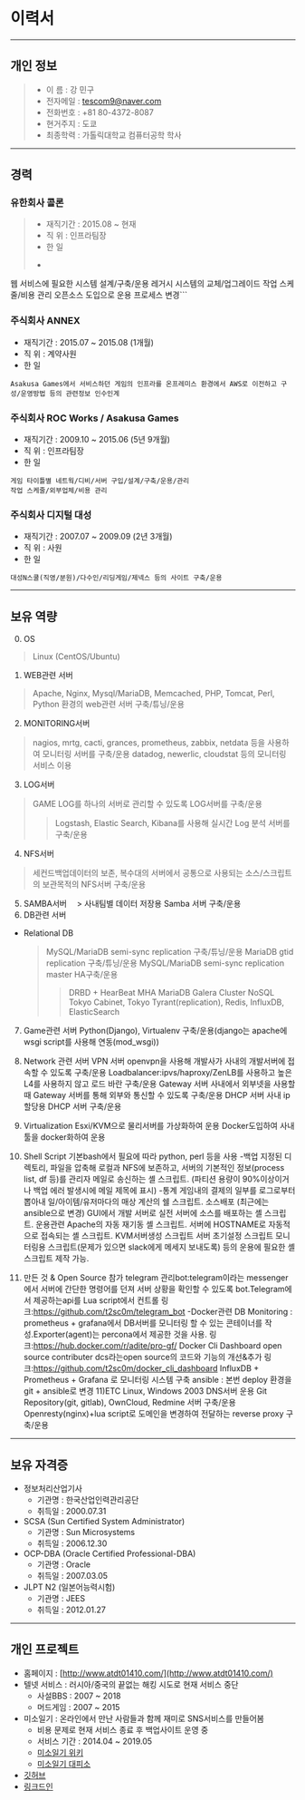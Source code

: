 # 이력서
---
## 개인 정보
> - 이   름 : 강 민구
> - 전자메일 : tescom9@naver.com
> - 전화번호 : +81 80-4372-8087
> - 현거주지 : 도쿄
> - 최종학력 : 가톨릭대학교 컴퓨터공학 학사
---

## 경력
### 유한회사 콜론
> - 재직기간 : 2015.08 ~ 현재
> - 직   위 : 인프라팀장
> - 한 일
> - ```script
웹 서비스에 필요한 시스템 설계/구축/운용
레거시 시스템의 교체/업그레이드
작업 스케줄/비용 관리
오픈소스 도입으로 운용 프로세스 변경```


### 주식회사 ANNEX
- 재직기간 : 2015.07 ~ 2015.08 (1개월)
- 직   위 : 계약사원
- 한 일
```script
Asakusa Games에서 서비스하던 게임의 인프라를 온프레미스 환경에서 AWS로 이전하고 구성/운영방법 등의 관련정보 인수인계
```

### 주식회사 ROC Works / Asakusa Games
- 재직기간 : 2009.10 ~ 2015.06 (5년 9개월)
- 직   위 : 인프라팀장
- 한 일
```script
게임 타이틀별 네트웍/디비/서버 구입/설계/구축/운용/관리
작업 스케줄/외부업체/비용 관리
```

### 주식회사 디지털 대성
- 재직기간 : 2007.07 ~ 2009.09 (2년 3개월)
- 직   위 : 사원
- 한 일
```script
대성N스쿨(직영/분원)/다수인/리딩게임/제넥스 등의 사이트 구축/운용
```
---

## 보유 역량
0. OS
  > Linux (CentOS/Ubuntu) 
1. WEB관련 서버
  > Apache, Nginx, Mysql/MariaDB, Memcached, PHP, Tomcat, Perl, Python 환경의 web관련 서버 구축/튜닝/운용
2. MONITORING서버
  > nagios, mrtg, cacti, grances, prometheus, zabbix, netdata 등을 사용하여 모니터링 서버를 구축/운용
  > datadog, newerlic, cloudstat 등의 모니터링 서비스 이용
3. LOG서버
  > GAME LOG를 하나의 서버로 관리할 수 있도록 LOG서버를 구축/운용
  >> Logstash, Elastic Search, Kibana를 사용해 실시간 Log 분석 서버를 구축/운용
4. NFS서버
  > 세컨드백업데이터의 보존, 복수대의 서버에서 공통으로 사용되는 소스/스크립트의 보관목적의 NFS서버 구축/운용
5. SAMBA서버
　> 사내팀별 데이터 저장용 Samba 서버 구축/운용
6. DB관련 서버
  - Relational DB
    > MySQL/MariaDB semi-sync replication 구축/튜닝/운용
    > MariaDB gtid replication 구축/튜닝/운용
    > MySQL/MariaDB semi-sync replication master HA구축/운용
    >> DRBD + HearBeat
    >> MHA
    > MariaDB Galera Cluster
NoSQL 
Tokyo Cabinet, Tokyo Tyrant(replication), Redis, InfluxDB, ElasticSearch
7. Game관련 서버
Python(Django), Virtualenv 구축/운용(django는 apache에 wsgi script를 사용해 연동(mod_wsgi))
8. Network 관련 서버
VPN 서버 openvpn을 사용해 개발사가 사내의 개발서버에 접속할 수 있도록 구축/운용
Loadbalancer:ipvs/haproxy/ZenLB를 사용하고 높은 L4를 사용하지 않고 로드 바란 구축/운용
Gateway 서버 사내에서 외부넷을 사용할 때 Gateway 서버를 통해 외부와 통신할 수 있도록 구축/운용
DHCP 서버 사내 ip 할당용 DHCP 서버 구축/운용
9. Virtualization
Esxi/KVM으로 물리서버를 가상화하여 운용
Docker도입하여 사내 툴을 docker화하여 운용
10. Shell Script
기본bash에서 필요에 따라 python, perl 등을 사용
-백업
지정된 디렉토리, 파일을 압축해 로컬과 NFS에 보존하고, 서버의 기본적인 정보(process list, df 등)를 관리자 메일로 송신하는 셸 스크립트. 
(파티션 용량이 90%이상이거나 백업 에러 발생시에 메일 제목에 표시)
-통계
게임내의 결제의 일부를 로그로부터 뽑아내 일/아이템/유저마다의 매상 계산의 쉘 스크립트.
소스배포 (최근에는 ansible으로 변경)
GUI에서 개발 서버로 실전 서버에 소스를 배포하는 셸 스크립트.
운용관련
Apache의 자동 재기동 셸 스크립트.
서버에 HOSTNAME로 자동적으로 접속되는 셸 스크립트.
KVM서버생성 스크립트
서버 초기설정 스크립트
모니터링용 스크립트(문제가 있으면 slack에게 메세지 보내도록)
등의 운용에 필요한 셸스크립트 제작 가능.

11. 만든 것 & Open Source 참가
telegram 관리bot:telegram이라는 messenger에서 서버에 간단한 명령어를 던져 서버 상황을 확인할 수 있도록 bot.Telegram에서 제공하는api를 Lua script에서 컨트롤
링크:https://github.com/t2sc0m/telegram_bot
-Docker관련
DB Monitoring : prometheus + grafana에서 DB서버를 모니터링 할 수 있는 콘테이너를 작성.Exporter(agent)는 percona에서 제공한 것을 사용.
링크:https://hub.docker.com/r/adite/pro-gf/
Docker Cli Dashboard open source contributer 
dcs라는open source의 코드와 기능의 개선&추가
링크:https://github.com/t2sc0m/docker_cli_dashboard
InfluxDB + Prometheus + Grafana 로 모니터링 시스템 구축
ansible : 본번 deploy 환경을 git + ansible로 변경
11)ETC
Linux, Windows 2003 DNS서버 운용
Git Repository(git, gitlab), OwnCloud, Redmine 서버 구축/운용
Openresty(nginx)+lua script로 도메인을 변경하여 전달하는 reverse proxy 구축/운용
---

## 보유 자격증
- 정보처리산업기사
  - 기관명 : 한국산업인력관리공단
  - 취득일 : 2000.07.31
- SCSA (Sun Certified System Administrator)
  - 기관명 : Sun Microsystems
  - 취득일 : 2006.12.30
- OCP-DBA (Oracle Certified Professional-DBA)
  - 기관명 : Oracle
  - 취득일 : 2007.03.05
- JLPT N2 (일본어능력시험)
  - 기관명 : JEES
  - 취득일 : 2012.01.27
---

## 개인 프로젝트
- 홈페이지 : [http://www.atdt01410.com/](http://www.atdt01410.com/)
- 텔넷 서비스 : 러시아/중국의 끝없는 해킹 시도로 현재 서비스 중단
  - 사설BBS : 2007 ~ 2018
  - 머드게임 : 2007 ~ 2015
- 미소일기 : 온라인에서 만난 사람들과 함께 재미로 SNS서비스를 만들어봄
  - 비용 문제로 현재 서비스 종료 후 백업사이트 운영 중
  - 서비스 기간 : 2014.04 ~ 2019.05
  - [미소일기 위키](https://namu.wiki/w/%EB%AF%B8%EC%86%8C%EC%9D%BC%EA%B8%B0)
  - [미소일기 대피소](http://www.misodiary.net/)
- [깃허브](https://github.com/t2sc0m)
- [링크드인](https://www.linkedin.com/in/tescom/)
